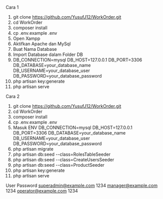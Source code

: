 Cara 1
1. git clone https://github.com/YusufJ12/WorkOrder.git
2. cd WorkOrder
3. composer install
4. cp .env.example .env
5. Open Xampp
6. Aktifkan Apache dan MySql
7. Buat Nama Database
8. Import Database dalam Folder DB
9. DB_CONNECTION=mysql
   DB_HOST=127.0.0.1
   DB_PORT=3306
   DB_DATABASE=your_database_name
   DB_USERNAME=your_database_user
   DB_PASSWORD=your_database_password
10. php artisan key:generate
11. php artisan serve
   
Cara 2
1. git clone https://github.com/YusufJ12/WorkOrder.git
2. cd WorkOrder
3. composer install
4. cp .env.example .env
5. Masuk ENV
   DB_CONNECTION=mysql
   DB_HOST=127.0.0.1
   DB_PORT=3306
   DB_DATABASE=your_database_name
   DB_USERNAME=your_database_user
   DB_PASSWORD=your_database_password
6. php artisan migrate
7. php artisan db:seed --class=RolesTableSeeder
8. php artisan db:seed --class=CreateUsersSeeder
9. php artisan db:seed --class=ProductSeeder
10. php artisan key:generate
11. php artisan serve
    

User                                      Password
superadmin@example.com                    1234
manager@example.com                       1234
operator@example.com                      1234
